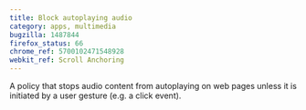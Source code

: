 ```yaml
---
title: Block autoplaying audio
category: apps, multimedia
bugzilla: 1487844
firefox_status: 66
chrome_ref: 5700102471548928
webkit_ref: Scroll Anchoring
---
```


A policy that stops audio content from autoplaying on web pages unless it is initiated by a user gesture (e.g. a click event).
